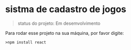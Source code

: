 # sistma de cadastro de jogos</h1>

>status do projeto: Em desemvolvimento

Para rodar esse projeto na sua máquina, por favor digite:

```
>npm install react
```
